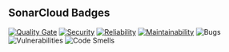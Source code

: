 ## SonarCloud Badges

[![Quality Gate](https://sonarcloud.io/api/project_badges/measure?project=rozaxa_Projektowanie_obiektowe_zadanie_6_client&metric=alert_status)](https://sonarcloud.io/summary/new_code?id=rozaxa_Projektowanie_obiektowe_zadanie_6_client)
[![Security](https://sonarcloud.io/api/project_badges/measure?project=rozaxa_Projektowanie_obiektowe_zadanie_6_client&metric=security_rating)](https://sonarcloud.io/summary/new_code?id=rozaxa_Projektowanie_obiektowe_zadanie_6_client)
[![Reliability](https://sonarcloud.io/api/project_badges/measure?project=rozaxa_Projektowanie_obiektowe_zadanie_6_client&metric=reliability_rating)](https://sonarcloud.io/summary/new_code?id=rozaxa_Projektowanie_obiektowe_zadanie_6_client)
[![Maintainability](https://sonarcloud.io/api/project_badges/measure?project=rozaxa_Projektowanie_obiektowe_zadanie_6_client&metric=sqale_rating)](https://sonarcloud.io/summary/new_code?id=rozaxa_Projektowanie_obiektowe_zadanie_6_client)
![Bugs](https://sonarcloud.io/api/project_badges/measure?project=rozaxa_Projektowanie_obiektowe_zadanie_6_client&metric=bugs)
![Vulnerabilities](https://sonarcloud.io/api/project_badges/measure?project=rozaxa_Projektowanie_obiektowe_zadanie_6_client&metric=vulnerabilities)
![Code Smells](https://sonarcloud.io/api/project_badges/measure?project=rozaxa_Projektowanie_obiektowe_zadanie_6_client&metric=code_smells)

